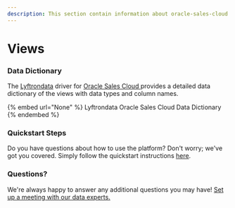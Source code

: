 ```yaml
---
description: This section contain information about oracle-sales-cloud connector views information
---
```


# Views

### Data Dictionary

The [Lyftrondata](https://www.lyftrondata.com/) driver for [Oracle Sales Cloud](None/)[ ](https://www.lyftrondata.com/integration/oracle-sales-cloud/)provides a detailed data dictionary of the views with data types and column names.

{% embed url="None" %}
Lyftrondata Oracle Sales Cloud Data Dictionary
{% endembed %}

### Quickstart Steps

Do you have questions about how to use the platform? Don't worry; we've got you covered. Simply follow the quickstart instructions [here](../README.md).

### Questions? <a href="#questions" id="questions"></a>

We're always happy to answer any additional questions you may have! [Set up a meeting with our data experts.](https://www.lyftrondata.com/book-a-meeting/)


